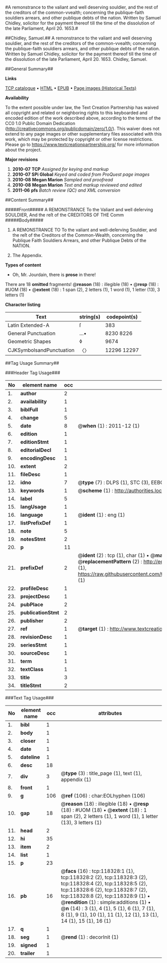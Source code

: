#A remonstrance to the valiant and well deserving souldier, and the rest of the creditors of the common-vvealth; concerning the publique-faith souldiers arrears, and other publique debts of the nation. Written by Samuel Chidley, solicitor for the payment thereof till the time of the dissolution of the late Parliament, April 20. 1653.#

##Chidley, Samuel.##
A remonstrance to the valiant and well deserving souldier, and the rest of the creditors of the common-vvealth; concerning the publique-faith souldiers arrears, and other publique debts of the nation. Written by Samuel Chidley, solicitor for the payment thereof till the time of the dissolution of the late Parliament, April 20. 1653.
Chidley, Samuel.

##General Summary##

**Links**

[TCP catalogue](http://www.ota.ox.ac.uk/tcp/)  • 
[HTML](http://tei.it.ox.ac.uk/tcp/Texts-HTML/free/A79/A79495.html)  • 
[EPUB](http://tei.it.ox.ac.uk/tcp/Texts-EPUB/free/A79/A79495.epub) • 
[Page images (Historical Texts)](https://historicaltexts.jisc.ac.uk/eebo-99866068e)

**Availability**

To the extent possible under law, the Text Creation Partnership has waived all copyright and related or neighboring rights to this keyboarded and encoded edition of the work described above, according to the terms of the CC0 1.0 Public Domain Dedication (http://creativecommons.org/publicdomain/zero/1.0/). This waiver does not extend to any page images or other supplementary files associated with this work, which may be protected by copyright or other license restrictions. Please go to https://www.textcreationpartnership.org/ for more information about the project.

**Major revisions**

1. __2010-07__ __TCP__ *Assigned for keying and markup*
1. __2010-07__ __SPi Global__ *Keyed and coded from ProQuest page images*
1. __2010-08__ __Megan Marion__ *Sampled and proofread*
1. __2010-08__ __Megan Marion__ *Text and markup reviewed and edited*
1. __2011-06__ __pfs__ *Batch review (QC) and XML conversion*

##Content Summary##

#####Front#####
A REMONSTRANCE To the Valiant and well deſerving SOULDIER, And the reſt of the CREDITORS OF THE Comm
#####Body#####

1. A REMONSTRANCE TO To the valiant and well-deſerving Souldier, and the reſt of the Creditors of the Common-Wealth, concerning the Publique Faith Souldiers Arrears, and other Publique Debts of the NATION.

1. The Appendix.

**Types of content**

  * Oh, Mr. Jourdain, there is **prose** in there!

There are 18 **omitted** fragments! 
 @__reason__ (18) : illegible (18)  •  @__resp__ (18) : #UOM (18)  •  @__extent__ (18) : 1 span (2), 2 letters (1), 1 word (1), 1 letter (13), 3 letters (1)

**Character listing**


|Text|string(s)|codepoint(s)|
|---|---|---|
|Latin Extended-A|ſ|383|
|General Punctuation|…•|8230 8226|
|Geometric Shapes|◊|9674|
|CJKSymbolsandPunctuation|〈〉|12296 12297|

##Tag Usage Summary##

###Header Tag Usage###

|No|element name|occ|attributes|
|---|---|---|---|
|1.|__author__|2||
|2.|__availability__|1||
|3.|__biblFull__|1||
|4.|__change__|5||
|5.|__date__|8| @__when__ (1) : 2011-12 (1)|
|6.|__edition__|1||
|7.|__editionStmt__|1||
|8.|__editorialDecl__|1||
|9.|__encodingDesc__|1||
|10.|__extent__|2||
|11.|__fileDesc__|1||
|12.|__idno__|7| @__type__ (7) : DLPS (1), STC (3), EEBO-CITATION (1), PROQUEST (1), VID (1)|
|13.|__keywords__|1| @__scheme__ (1) : http://authorities.loc.gov/ (1)|
|14.|__label__|5||
|15.|__langUsage__|1||
|16.|__language__|1| @__ident__ (1) : eng (1)|
|17.|__listPrefixDef__|1||
|18.|__note__|5||
|19.|__notesStmt__|2||
|20.|__p__|11||
|21.|__prefixDef__|2| @__ident__ (2) : tcp (1), char (1)  •  @__matchPattern__ (2) : ([0-9\-]+):([0-9IVX]+) (1), (.+) (1)  •  @__replacementPattern__ (2) : http://eebo.chadwyck.com/downloadtiff?vid=$1&page=$2 (1), https://raw.githubusercontent.com/textcreationpartnership/Texts/master/tcpchars.xml#$1 (1)|
|22.|__profileDesc__|1||
|23.|__projectDesc__|1||
|24.|__pubPlace__|2||
|25.|__publicationStmt__|2||
|26.|__publisher__|2||
|27.|__ref__|1| @__target__ (1) : http://www.textcreationpartnership.org/docs/. (1)|
|28.|__revisionDesc__|1||
|29.|__seriesStmt__|1||
|30.|__sourceDesc__|1||
|31.|__term__|1||
|32.|__textClass__|1||
|33.|__title__|3||
|34.|__titleStmt__|2||


###Text Tag Usage###

|No|element name|occ|attributes|
|---|---|---|---|
|1.|__bibl__|1||
|2.|__body__|1||
|3.|__closer__|1||
|4.|__date__|1||
|5.|__dateline__|1||
|6.|__desc__|18||
|7.|__div__|3| @__type__ (3) : title_page (1), text (1), appendix (1)|
|8.|__front__|1||
|9.|__g__|106| @__ref__ (106) : char:EOLhyphen (106)|
|10.|__gap__|18| @__reason__ (18) : illegible (18)  •  @__resp__ (18) : #UOM (18)  •  @__extent__ (18) : 1 span (2), 2 letters (1), 1 word (1), 1 letter (13), 3 letters (1)|
|11.|__head__|2||
|12.|__hi__|35||
|13.|__item__|2||
|14.|__list__|1||
|15.|__p__|23||
|16.|__pb__|16| @__facs__ (16) : tcp:118328:1 (1), tcp:118328:2 (2), tcp:118328:3 (2), tcp:118328:4 (2), tcp:118328:5 (2), tcp:118328:6 (2), tcp:118328:7 (2), tcp:118328:8 (2), tcp:118328:9 (1)  •  @__rendition__ (1) : simple:additions (1)  •  @__n__ (14) : 3 (1), 4 (1), 5 (1), 6 (1), 7 (1), 8 (1), 9 (1), 10 (1), 11 (1), 12 (1), 13 (1), 14 (1), 15 (1), 16 (1)|
|17.|__q__|1||
|18.|__seg__|1| @__rend__ (1) : decorInit (1)|
|19.|__signed__|1||
|20.|__trailer__|1||
